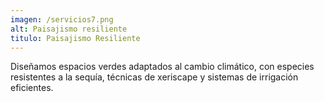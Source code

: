 ```yaml
---
imagen: /servicios7.png
alt: Paisajismo resiliente
titulo: Paisajismo Resiliente
---
```

Diseñamos espacios verdes adaptados al cambio climático, con especies resistentes a la sequía, técnicas de xeriscape y sistemas de irrigación eficientes.
